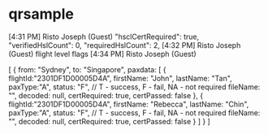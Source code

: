 # qrsample
[4:31 PM] Risto Joseph (Guest)
    "hsclCertRequired": true,
        "verifiedHslCount": 0,
        "requiredHslCount": 2,
​[4:32 PM] Risto Joseph (Guest)
    flight level flags 
​[4:34 PM] Risto Joseph (Guest)

[
    {
                from: "Sydney",
                to: "Singapore",
                paxdata: [
                    {   flightId:"2301DF1D00005D4A",
                        firstName: "John",
                        lastName: "Tan",
                        paxType:"A",
                        status: "F", // T - success, F -  fail, NA -  not required 
                        fileName: "",
                        decoded: null,
                        certRequired: true,
                        certPassed: false
                    },
                    {   flightId:"2301DF1D00005D4A",
                        firstName: "Rebecca",
                        lastName: "Chin",
                        paxType:"A",
                        status: "F", // T - success, F -  fail, NA -  not required 
                        fileName: "",
                        decoded: null,
                        certRequired: true,
                        certPassed: false
                    }
                ]
    }
]
